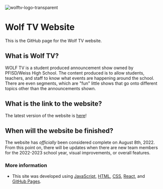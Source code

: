 ![wolftv-logo-transparent](https://user-images.githubusercontent.com/76978800/179336821-35ad8f9d-1a69-46d5-ba4c-3662186952c2.png)
# Wolf TV Website

This is the GitHub page for the Wolf TV website.

## What is Wolf TV?

WOLF TV is a student produced announcement show owned by PFISD/Weiss High School. The content produced is to allow students, teachers, and staff to know what events are happening around the school. There are even segments, which are "fun" little shows that go onto different topics other than the announcements shown.

## What is the link to the website?

The latest version of the website is [here](https://marke16.github.io/WolfTV/)!

## When will the website be finished?

The website has *officially* been considered complete on August 8th, 2022. From this point on, there will be updates when there are new team members for the 2022-2023 school year, visual improvements, or overall features.

### More information
- This site was developed using [JavaScript](https://developer.mozilla.org/en-US/docs/Web/JavaScript), [HTML](https://developer.mozilla.org/en-US/docs/Web/HTML), [CSS](https://developer.mozilla.org/en-US/docs/Web/CSS), [React](https://reactjs.org/), and [GitHub Pages](https://pages.github.com/).